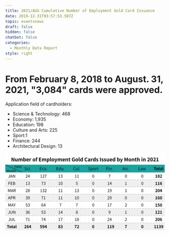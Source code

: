```yaml
---
title: 2021/AUG Cumulative Number of Employment Gold Card Issuance
date: 2019-12-31T03:57:53.507Z
topic: eventsnews
draft: false
hidden: false
chatbot: false
categories:
  - Monthly Data Report
style: right
---
```

# From February 8, 2018 to August. 31, 2021, "3,084" cards were approved.

Application field of cardholders:

* Science & Technology: 468
* Economy: 1,935
* Education: 198
* Culture and Arts: 225
* Sport:1
* Finance: 244
* Architectural Design: 13

![Number of Employment Gold Cards Issued by Month-August](/cms-uploads/2021年台灣就業金卡每月核發數-7英.jpg "Number of Employment Gold Cards Issued by Month-August")